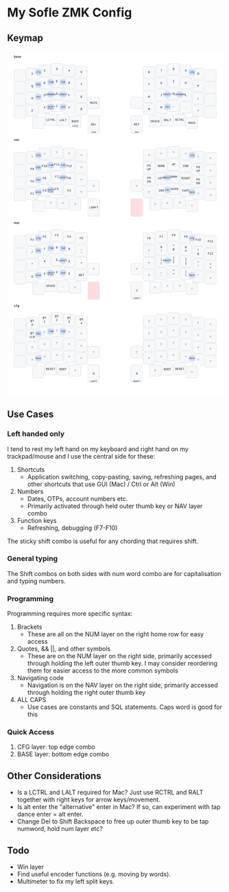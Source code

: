 # My Sofle ZMK Config

## Keymap

![keymap](images/sofle.svg "Sofle keymap")

## Use Cases

### Left handed only

I tend to rest my left hand on my keyboard and right hand on my trackpad/mouse and I use the central side for these:

1. Shortcuts
   - Application switching, copy-pasting, saving, refreshing pages, and other shortcuts that use GUI (Mac) / Ctrl or Alt (Win)
2. Numbers
   - Dates, OTPs, account numbers etc.
   - Primarily activated through held outer thumb key or NAV layer combo
3. Function keys
   - Refreshing, debugging (F7-F10)

The sticky shift combo is useful for any chording that requires shift.

### General typing

The Shift combos on both sides with num word combo are for capitalisation and typing numbers.

### Programming

Programming requires more specific syntax:

1. Brackets
   - These are all on the NUM layer on the right home row for easy access
2. Quotes, && ||, and other symbols
   - These are on the NUM layer on the right side, primarily accessed through holding the left outer thumb key. I may consider reordering them for easier access to the more common symbols
3. Navigating code
   - Navigation is on the NAV layer on the right side, primarily accessed through holding the right outer thumb key
4. ALL CAPS
   - Use cases are constants and SQL statements. Caps word is good for this

### Quick Access

1. CFG layer: top edge combo
2. BASE layer: bottom edge combo

## Other Considerations

- Is a LCTRL and LALT required for Mac? Just use RCTRL and RALT together with right keys for arrow keys/movement.
- Is alt enter the "alternative" enter in Mac? If so, can experiment with tap dance enter = alt enter.
- Change Del to Shift Backspace to free up outer thumb key to be tap numword, hold num layer etc?

## Todo

- Win layer
- Find useful encoder functions (e.g. moving by words).
- Multimeter to fix my left split keys.